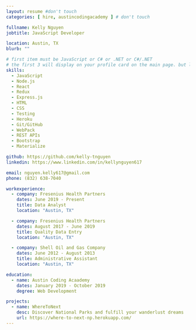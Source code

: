 ```yaml
---
layout: resume #don't touch
categories: [ hire, austincodingacademy ] # don't touch

fullname: Kelly Nguyen
jobtitle: JavaScript Developer

location: Austin, TX
blurb: ""

# first item must be JavaScript or C# or .NET or C#/.NET
# the first 3 will display on your profile card on the main page. but list as many as you want, they will be all be visible on your individual profile page
skills:
  - JavaScript
  - Node.js
  - React
  - Redux
  - Express.js
  - HTML
  - CSS
  - Testing
  - Heroku
  - Git/GitHub
  - WebPack
  - REST APIs
  - Bootstrap
  - Materialize

github: https://github.com/kelly-tnguyen
linkedin: https://www.linkedin.com/in/kellynguyen617

email: nguyen.kelly617@gmail.com
phone: (832) 638-7040

workexperience:
  - company: Fresenius Health Partners
    dates: June 2019 - Present
    title: Data Analyst
    location: "Austin, TX"

  - company: Fresenius Health Partners
    dates: August 2017 - June 2019
    title: Quality Data Entry
    location: "Austin, TX"

  - company: Shell Oil and Gas Company
    dates: June 2012 - August 2013
    title: Administrative Assistant
    location: "Austin, TX"

education:
  - name: Austin Coding Acaademy
    dates: January 2019 - October 2019
    degree: Web Development

projects:
  - name: WhereToNext
    desc: Discover National Parks and fulfill your wanderlust dreams
    url: https://where-to-next-np.herokuapp.com/
---
```

